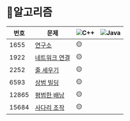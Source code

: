 # 📌알고리즘


|번호|문제|<img alt="C++" src="https://img.shields.io/badge/-C++-FA7343?style=flat-square&logo=C++&logoColor=white" />|<img alt="Java" src="https://img.shields.io/badge/-Java-007396?style=flat-square&logo=Java&logoColor=white" />|
|---|---|---|---|
|1655|[연구소](https://www.acmicpc.net/problem/14502)|🟡||
|1922|[네트워크 연결](https://www.acmicpc.net/problem/1922)|🟡||
|2252|[줄 세우기](https://www.acmicpc.net/problem/2252)|🟡||
|6593|[상범 빌딩](https://www.acmicpc.net/problem/14502)|🟡||
|12865|[평범한 배낭](https://www.acmicpc.net/problem/6593)|🟡||
|15684|[사다리 조작](https://www.acmicpc.net/problem/15684)|🟡||
